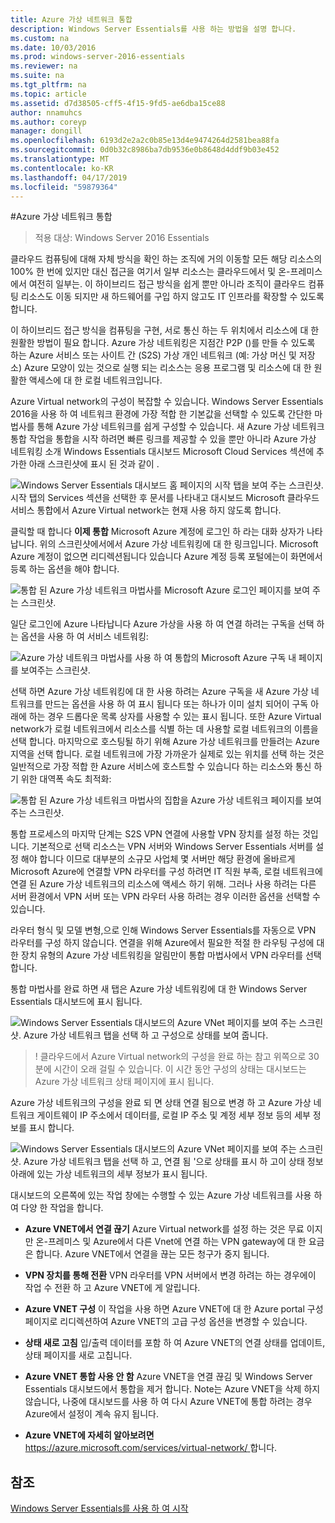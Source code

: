 ```yaml
---
title: Azure 가상 네트워크 통합
description: Windows Server Essentials를 사용 하는 방법을 설명 합니다.
ms.custom: na
ms.date: 10/03/2016
ms.prod: windows-server-2016-essentials
ms.reviewer: na
ms.suite: na
ms.tgt_pltfrm: na
ms.topic: article
ms.assetid: d7d38505-cff5-4f15-9fd5-ae6dba15ce88
author: nnamuhcs
ms.author: coreyp
manager: dongill
ms.openlocfilehash: 6193d2e2a2c0b85e13d4e9474264d2581bea88fa
ms.sourcegitcommit: 0d0b32c8986ba7db9536e0b8648d4ddf9b03e452
ms.translationtype: MT
ms.contentlocale: ko-KR
ms.lasthandoff: 04/17/2019
ms.locfileid: "59879364"
---
```

#<a name="azure-virtual-network-integration"></a>Azure 가상 네트워크 통합

>적용 대상: Windows Server 2016 Essentials

클라우드 컴퓨팅에 대해 자체 방식을 확인 하는 조직에 거의 이동할 모든 해당 리소스의 100% 한 번에 있지만 대신 접근을 여기서 일부 리소스는 클라우드에서 및 온-프레미스에서 여전히 일부는. 이 하이브리드 접근 방식을 쉽게 뿐만 아니라 조직이 클라우드 컴퓨팅 리소스도 이동 되지만 새 하드웨어를 구입 하지 않고도 IT 인프라를 확장할 수 있도록 합니다.

이 하이브리드 접근 방식을 컴퓨팅을 구현, 서로 통신 하는 두 위치에서 리소스에 대 한 원활한 방법이 필요 합니다. Azure 가상 네트워킹은 지점간 P2P ()를 만들 수 있도록 하는 Azure 서비스 또는 사이트 간 (S2S) 가상 개인 네트워크 (예: 가상 머신 및 저장소) Azure 모양이 있는 것으로 실행 되는 리소스는 응용 프로그램 및 리소스에 대 한 원활한 액세스에 대 한 로컬 네트워크입니다.

Azure Virtual network의 구성이 복잡할 수 있습니다. Windows Server Essentials 2016을 사용 하 여 네트워크 환경에 가장 적합 한 기본값을 선택할 수 있도록 간단한 마법사를 통해 Azure 가상 네트워크를 쉽게 구성할 수 있습니다. 새 Azure 가상 네트워크 통합 작업을 통합을 시작 하려면 빠른 링크를 제공할 수 있을 뿐만 아니라 Azure 가상 네트워킹 소개 Windows Essentials 대시보드 Microsoft Cloud Services 섹션에 추가한 아래 스크린샷에 표시 된 것과 같이 .

![Windows Server Essentials 대시보드 홈 페이지의 시작 탭을 보여 주는 스크린샷. 시작 탭의 Services 섹션을 선택한 후 문서를 나타내고 대시보드 Microsoft 클라우드 서비스 통합에서 Azure Virtual network는 현재 사용 하지 않도록 합니다.](media/azure-virtual-network-1.PNG)

클릭할 때 합니다 **이제 통합** Microsoft Azure 계정에 로그인 하 라는 대화 상자가 나타납니다. 위의 스크린샷에서에서 Azure 가상 네트워킹에 대 한 링크입니다. Microsoft Azure 계정이 없으면 리디렉션됩니다 있습니다 Azure 계정 등록 포털에는이 화면에서 등록 하는 옵션을 해야 합니다.

![통합 된 Azure 가상 네트워크 마법사를 Microsoft Azure 로그인 페이지를 보여 주는 스크린샷.](media/azure-virtual-network-2.PNG)

일단 로그인에 Azure 나타납니다 Azure 가상을 사용 하 여 연결 하려는 구독을 선택 하는 옵션을 사용 하 여 서비스 네트워킹:

![Azure 가상 네트워크 마법사를 사용 하 여 통합의 Microsoft Azure 구독 내 페이지를 보여주는 스크린샷.](media/azure-virtual-network-3.PNG)

선택 하면 Azure 가상 네트워킹에 대 한 사용 하려는 Azure 구독을 새 Azure 가상 네트워크를 만드는 옵션을 사용 하 여 표시 됩니다 또는 하나가 이미 설치 되어이 구독 아래에 하는 경우 드롭다운 목록 상자를 사용할 수 있는 표시 됩니다. 또한 Azure Virtual network가 로컬 네트워크에서 리소스를 식별 하는 데 사용할 로컬 네트워크의 이름을 선택 합니다. 마지막으로 호스팅될 하기 위해 Azure 가상 네트워크를 만들려는 Azure 지역을 선택 합니다. 로컬 네트워크에 가장 가까운가 실제로 있는 위치를 선택 하는 것은 일반적으로 가장 적합 한 Azure 서비스에 호스트할 수 있습니다 하는 리소스와 통신 하기 위한 대역폭 속도 최적화:

![통합 된 Azure 가상 네트워크 마법사의 집합을 Azure 가상 네트워크 페이지를 보여주는 스크린샷.](media/azure-virtual-network-4.PNG)

통합 프로세스의 마지막 단계는 S2S VPN 연결에 사용할 VPN 장치를 설정 하는 것입니다. 기본적으로 선택 리소스는 VPN 서버와 Windows Server Essentials 서버를 설정 해야 합니다 이므로 대부분의 소규모 사업체 몇 서버만 해당 환경에 올바르게 Microsoft Azure에 연결할 VPN 라우터를 구성 하려면 IT 직원 부족, 로컬 네트워크에 연결 된 Azure 가상 네트워크의 리소스에 액세스 하기 위해. 그러나 사용 하려는 다른 서버 환경에서 VPN 서버 또는 VPN 라우터 사용 하려는 경우 이러한 옵션을 선택할 수 있습니다.

라우터 형식 및 모델 변형,으로 인해 Windows Server Essentials를 자동으로 VPN 라우터를 구성 하지 않습니다. 연결을 위해 Azure에서 필요한 적절 한 라우팅 구성에 대 한 장치 유형의 Azure 가상 네트워킹을 알림만이 통합 마법사에서 VPN 라우터를 선택 합니다.

통합 마법사를 완료 하면 새 탭은 Azure 가상 네트워킹에 대 한 Windows Server Essentials 대시보드에 표시 됩니다.

![Windows Server Essentials 대시보드의 Azure VNet 페이지를 보여 주는 스크린샷. Azure 가상 네트워크 탭을 선택 하 고 구성으로 상태를 보여 줍니다.](media/azure-virtual-network-5.PNG)

>! 클라우드에서 Azure Virtual network의 구성을 완료 하는 참고 위쪽으로 30 분에 시간이 오래 걸릴 수 있습니다. 이 시간 동안 구성의 상태는 대시보드는 Azure 가상 네트워크 상태 페이지에 표시 됩니다.

Azure 가상 네트워크의 구성을 완료 되 면 상태 연결 됨으로 변경 하 고 Azure 가상 네트워크 게이트웨이 IP 주소에서 데이터를, 로컬 IP 주소 및 계정 세부 정보 등의 세부 정보를 표시 합니다.

![Windows Server Essentials 대시보드의 Azure VNet 페이지를 보여 주는 스크린샷. Azure 가상 네트워크 탭을 선택 하 고, 연결 됨 '으로 상태를 표시 하 고이 상태 정보 아래에 있는 가상 네트워크의 세부 정보가 표시 됩니다.](media/azure-virtual-network-6.PNG)

대시보드의 오른쪽에 있는 작업 창에는 수행할 수 있는 Azure 가상 네트워크를 사용 하 여 다양 한 작업을 합니다.

-   **Azure VNET에서 연결 끊기** Azure Virtual network를 설정 하는 것은 무료 이지만 온-프레미스 및 Azure에서 다른 Vnet에 연결 하는 VPN gateway에 대 한 요금은 합니다. Azure VNET에서 연결을 끊는 모든 청구가 중지 됩니다.

-   **VPN 장치를 통해 전환** VPN 라우터를 VPN 서버에서 변경 하려는 하는 경우에이 작업 수 전환 하 고 Azure VNET에 게 알립니다.

-   **Azure VNET 구성** 이 작업을 사용 하면 Azure VNET에 대 한 Azure portal 구성 페이지로 리디렉션하여 Azure VNET의 고급 구성 옵션을 변경할 수 있습니다.

-   **상태 새로 고침** 입/출력 데이터를 포함 하 여 Azure VNET의 연결 상태를 업데이트, 상태 페이지를 새로 고칩니다.

-   **Azure VNET 통합 사용 안 함** Azure VNET을 연결 끊김 및 Windows Server Essentials 대시보드에서 통합을 제거 합니다. Note는 Azure VNET을 삭제 하지 않습니다, 나중에 대시보드를 사용 하 여 다시 Azure VNET에 통합 하려는 경우 Azure에서 설정이 계속 유지 됩니다.

-   **Azure VNET에 자세히 알아보려면** [ https://azure.microsoft.com/services/virtual-network/ ](https://azure.microsoft.com/services/virtual-network/)합니다.

<a name="see-also"></a>참조
--------
[Windows Server Essentials를 사용 하 여 시작](get-started.md)
